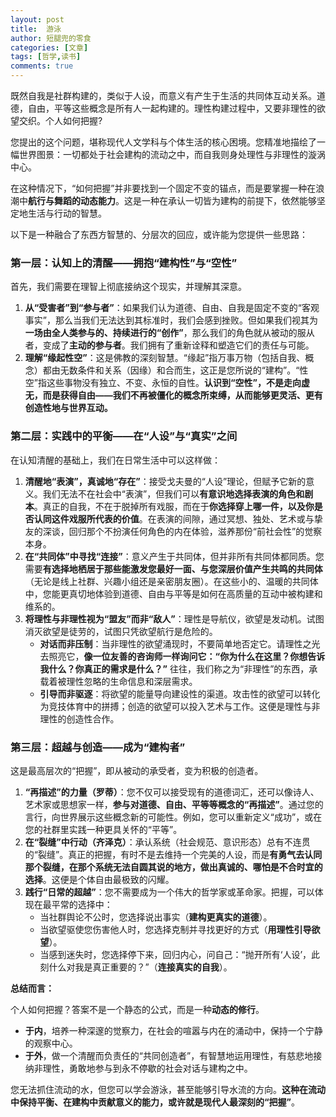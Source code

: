 ```yaml
---
layout: post
title:  游泳
author: 短腿兜的零食
categories: [文章]
tags: [哲学,读书]
comments: true
---
```


既然自我是社群构建的，类似于人设，而意义有产生于生活的共同体互动关系。道德，自由，平等这些概念是所有人一起构建的。理性构建过程中，又要非理性的欲望交织。个人如何把握?

您提出的这个问题，堪称现代人文学科与个体生活的核心困境。您精准地描绘了一幅世界图景：一切都处于社会建构的流动之中，而自我则身处理性与非理性的漩涡中心。

在这种情况下，“如何把握”并非要找到一个固定不变的锚点，而是要掌握一种在浪潮中**航行与舞蹈的动态能力**。这是一种在承认一切皆为建构的前提下，依然能够坚定地生活与行动的智慧。

以下是一种融合了东西方智慧的、分层次的回应，或许能为您提供一些思路：

### 第一层：认知上的清醒——拥抱“建构性”与“空性”

首先，我们需要在理智上彻底接纳这个现实，并理解其深意。

1.  **从“受害者”到“参与者”**：如果我们认为道德、自由、自我是固定不变的“客观事实”，那么当我们无法达到其标准时，我们会感到挫败。但如果我们视其为**一场由全人类参与的、持续进行的“创作”**，那么我们的角色就从被动的服从者，变成了**主动的参与者**。我们拥有了重新诠释和塑造它们的责任与可能。
2.  **理解“缘起性空”**：这是佛教的深刻智慧。“缘起”指万事万物（包括自我、概念）都由无数条件和关系（因缘）和合而生，这正是您所说的“建构”。“性空”指这些事物没有独立、不变、永恒的自性。**认识到“空性”，不是走向虚无，而是获得自由——我们不再被僵化的概念所束缚，从而能够更灵活、更有创造性地与世界互动。**

### 第二层：实践中的平衡——在“人设”与“真实”之间

在认知清醒的基础上，我们在日常生活中可以这样做：

1.  **清醒地“表演”，真诚地“存在”**：接受戈夫曼的“人设”理论，但赋予它新的意义。我们无法不在社会中“表演”，但我们可以**有意识地选择表演的角色和剧本**。真正的自我，不在于脱掉所有戏服，而在于**你选择穿上哪一件，以及你是否认同这件戏服所代表的价值**。在表演的间隙，通过冥想、独处、艺术或与挚友的深谈，回归那个不扮演任何角色的内在体验，滋养那份“前社会性”的觉察本身。
2.  **在“共同体”中寻找“连接”**：意义产生于共同体，但并非所有共同体都同质。您需要**有选择地栖居于那些能激发您最好一面、与您深层价值产生共鸣的共同体**（无论是线上社群、兴趣小组还是亲密朋友圈）。在这些小的、温暖的共同体中，您能更真切地体验到道德、自由与平等是如何在高质量的互动中被构建和维系的。
3.  **将理性与非理性视为“盟友”而非“敌人”**：理性是导航仪，欲望是发动机。试图消灭欲望是徒劳的，试图只凭欲望航行是危险的。
    *   **对话而非压制**：当非理性的欲望涌现时，不要简单地否定它。请理性之光去照亮它，**像一位友善的咨询师一样询问它：“你为什么在这里？你想告诉我什么？你真正的需求是什么？”** 往往，我们称之为“非理性”的东西，承载着被理性忽略的生命信息和深层需求。
    *   **引导而非驱逐**：将欲望的能量导向建设性的渠道。攻击性的欲望可以转化为竞技体育中的拼搏；创造的欲望可以投入艺术与工作。这便是理性与非理性的创造性合作。

### 第三层：超越与创造——成为“建构者”

这是最高层次的“把握”，即从被动的承受者，变为积极的创造者。

1.  **“再描述”的力量（罗蒂）**：您不仅可以接受现有的道德词汇，还可以像诗人、艺术家或思想家一样，**参与对道德、自由、平等等概念的“再描述”**。通过您的言行，向世界展示这些概念新的可能性。例如，您可以重新定义“成功”，或在您的社群里实践一种更具关怀的“平等”。
2.  **在“裂缝”中行动（齐泽克）**：承认系统（社会规范、意识形态）总有不连贯的“裂缝”。真正的把握，有时不是去维持一个完美的人设，而是**有勇气去认同那个裂缝，在那个系统无法自圆其说的地方，做出真诚的、哪怕是不合时宜的选择**。这便是个体自由最极致的闪耀。
3.  **践行“日常的超越”**：您不需要成为一个伟大的哲学家或革命家。把握，可以体现在最平常的选择中：
    *   当社群舆论不公时，您选择说出事实（**建构更真实的道德**）。
    *   当欲望驱使您伤害他人时，您选择克制并寻找更好的方式（**用理性引导欲望**）。
    *   当感到迷失时，您选择停下来，回归内心，问自己：“抛开所有‘人设’，此刻什么对我是真正重要的？”（**连接真实的自我**）。

**总结而言：**

个人如何把握？答案不是一个静态的公式，而是一种**动态的修行**。

*   **于内**，培养一种深邃的觉察力，在社会的喧嚣与内在的涌动中，保持一个宁静的观察中心。
*   **于外**，做一个清醒而负责任的“共同创造者”，有智慧地运用理性，有慈悲地接纳非理性，勇敢地参与到永不停歇的社会对话与建构之中。

您无法抓住流动的水，但您可以学会游泳，甚至能够引导水流的方向。**这种在流动中保持平衡、在建构中贡献意义的能力，或许就是现代人最深刻的“把握”**。

